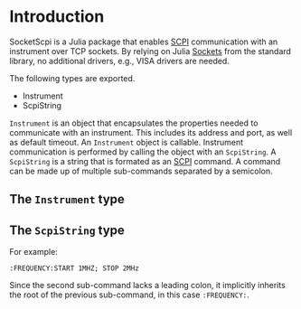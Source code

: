 # Introduction

SocketScpi is a Julia package that enables [SCPI](https://www.ivifoundation.org/docs/scpi-99.pdf) communication with an instrument over TCP sockets. By relying on Julia [Sockets](https://docs.julialang.org/en/v1/stdlib/Sockets/) from the standard library, no additional drivers, e.g., VISA drivers are needed.

The following types are exported.

* Instrument
* ScpiString

`Instrument` is an object that encapsulates the properties needed to communicate with an instrument. This includes its address and port, as well as default timeout. An `Instrument` object is callable. Instrument communication is performed by calling the object with an `ScpiString`. A 
`ScpiString` is a string that is formated as an [SCPI](https://www.ivifoundation.org/docs/scpi-99.pdf) command. A command can be made up of multiple sub-commands separated by a semicolon. 


## The `Instrument` type

## The `ScpiString` type

For example:

```:FREQUENCY:START 1MHZ; STOP 2MHz```

Since the second sub-command lacks a leading colon, it implicitly inherits the root of the previous sub-command, in this case `:FREQUENCY:`. 